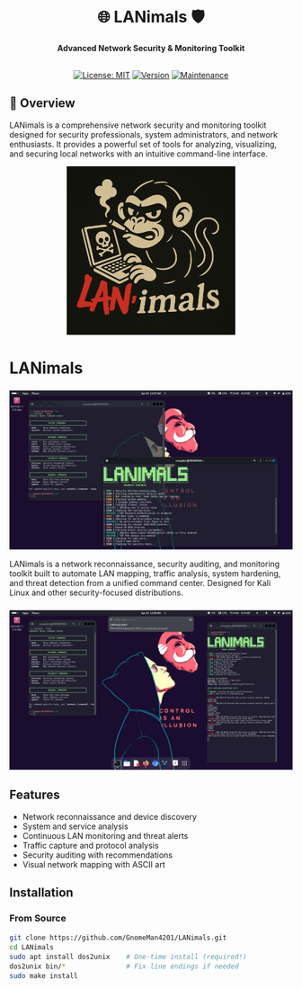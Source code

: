  <div align="center">
  <br>
  <h1>🌐 LANimals 🛡️</h1>
  <strong>Advanced Network Security & Monitoring Toolkit</strong>
  <br><br>

  <!-- Badges will go here once set up -->
  [![License: MIT](https://img.shields.io/badge/License-MIT-blue.svg)](https://opensource.org/licenses/MIT)
  [![Version](https://img.shields.io/badge/version-1.0.0-green.svg)](./VERSION)
  [![Maintenance](https://img.shields.io/badge/Maintained%3F-yes-brightgreen.svg)](https://github.com/GnomeMan4201/LANimals/graphs/commit-activity)
</div>

## 🚀 Overview

LANimals is a comprehensive network security and monitoring toolkit designed for security professionals, system administrators, and network enthusiasts. It provides a powerful set of tools for analyzing, visualizing, and securing local networks with an intuitive command-line interface.                                                                                                                                                                                 
 <p align="center">
  <img src="docs/assets/LANIMALS_LOGO.png" alt="LANimals Logo" width="300"/>
</p>

 # LANimals   
 
### 
![Threat Hunter](docs/screenshots/originals/threat1.png)

LANimals is a network reconnaissance, security auditing, and monitoring toolkit built to automate LAN mapping, traffic analysis, system hardening, and threat detection from a unified command center. Designed for Kali Linux and other security-focused distributions.

### 
![Network Map](docs/screenshots/originals/netmap1.png)

## Features

- Network reconnaissance and device discovery
- System and service analysis
- Continuous LAN monitoring and threat alerts
- Traffic capture and protocol analysis
- Security auditing with recommendations
- Visual network mapping with ASCII art

## Installation

### From Source
```bash
git clone https://github.com/GnomeMan4201/LANimals.git
cd LANimals
sudo apt install dos2unix    # One-time install (required!)
dos2unix bin/*               # Fix line endings if needed
sudo make install
